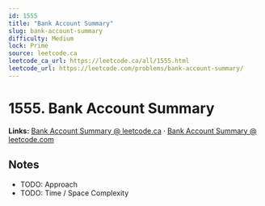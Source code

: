 ```yaml
--- 
id: 1555
title: "Bank Account Summary"
slug: bank-account-summary
difficulty: Medium
lock: Prime
source: leetcode.ca
leetcode_ca_url: https://leetcode.ca/all/1555.html
leetcode_url: https://leetcode.com/problems/bank-account-summary/
---
```


# 1555. Bank Account Summary

**Links:** [Bank Account Summary @ leetcode.ca](https://leetcode.ca/all/1555.html) · [Bank Account Summary @ leetcode.com](https://leetcode.com/problems/bank-account-summary/)

## Notes
- TODO: Approach
- TODO: Time / Space Complexity
